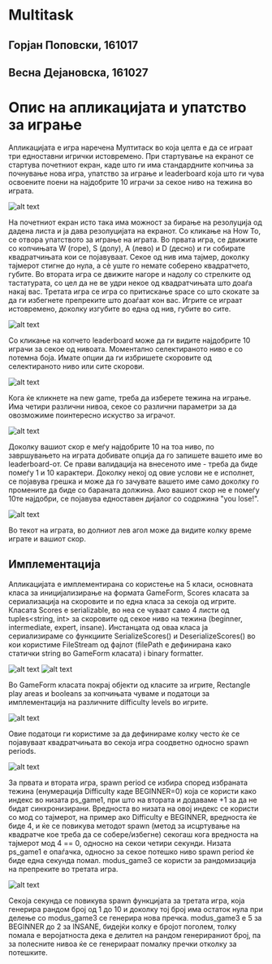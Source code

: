 # Multitask
## Горјан Поповски, 161017
## Весна Дејановска, 161027

# Опис на апликацијата и упатство за играње
Апликацијата е игра наречена Мултитаск во која целта е да се играат три едноставни игрички истовремено. 
При стартување на екранот се стартува почетниот екран, каде што ги има стандардните копчиња за почнување нова игра, упатство за играње и leaderboard која што ги чува освоените поени на најдобрите 10 играчи за секое ниво на тежина во играта.

![alt text](https://github.com/dejanovv/Multitask/blob/master/Multitask/startScreen.png?raw=true)

На почетниот екран исто така има можност за бирање на резолуција од дадена листа и ја дава резолуцијата на екранот. 
Со кликање на How To, се отвора упатството за играње на играта. Во првата игра, се движите со копчињата W (горе), S (долу), A (лево) и D (десно) и ги собирате квадратчињата кои се појавуваат. Секое од нив има тајмер, доколку тајмерот стигне до нула, а сѐ уште го немате соберено квадратчето, губите. Во втората игра се движите нагоре и надолу со стрелките од тастатурата, со цел да не ве удри некое од квадратчињата што доаѓа накај вас. Третата игра се игра со притискање space со што скокате за да ги избегнете препреките што доаѓаат кон вас. Игрите се играат истовремено, доколку изгубите во една од нив, губите во сите.

![alt text](https://github.com/dejanovv/Multitask/blob/master/Multitask/howToScreen.png?raw=true)

Со кликање на копчето leaderboard може да ги видите најдобрите 10 играчи за секое од нивоата. Моментално селектираното ниво е со потемна боја. Имате опции да ги избришете скоровите од селектираното ниво или сите скорови.

![alt text](https://github.com/dejanovv/Multitask/blob/master/Multitask/leaderboard.png?raw=true)

Кога ќе кликнете на new game, треба да изберете тежина на играње. Има четири различни нивоа, секое со различни параметри за да овозможиме поинтересно искуство за играчот.

![alt text](https://github.com/dejanovv/Multitask/blob/master/Multitask/difficultyScreen.png?raw=true)

Доколку вашиот скор е меѓу најдобрите 10 на тоа ниво, по завршувањето на играта добивате опција да го запишете вашето име во leaderboard-от. Се прави валидација на внесеното име - треба да биде помеѓу 1 и 10 карактери. Доколку некој од овие услови не е исполнет, се појавува грешка и може да го зачувате вашето име само доколку го промените да биде со бараната должина. Ако вашиот скор не е помеѓу 10те најдобри, се појавува едноставен дијалог со содржина "you lose!".

![alt text](https://github.com/dejanovv/Multitask/blob/master/Multitask/highScore.PNG?raw=true)

Во текот на играта, во долниот лев агол може да видите колку време играте и вашиот скор. 

## Имплементација

Апликацијата е имплементирана со користење на 5 класи, основната класа за иницијализирање на формата GameForm, Scores класата за сериализација на скоровите и по една класа за секоја од игрите. Класата Scores е serializable, во неа се чуваат само 4 листи од tuples<string, int> за скоровите од секое ниво на тежина (beginner, intermediate, expert, insane). Инстанцата од оваа класа ја сериализираме со функциите SerializeScores() и DeserializeScores() во кои користиме FileStream од фајлот (filePath e дефинирана како статички string во GameForm класата) i binary formatter.

![alt text](https://github.com/dejanovv/Multitask/blob/master/Multitask/serializeScores.PNG?raw=true)
![alt text](https://github.com/dejanovv/Multitask/blob/master/Multitask/deserializeScores.PNG?raw=true)

Во GameForm класата покрај објекти од класите за игрите, Rectangle play areas и booleans за копчињата чуваме и податоци за имплементација на различните difficulty levels во игрите. 

![alt text](https://github.com/dejanovv/Multitask/blob/master/Multitask/spawnRates.PNG?raw=true)

Овие податоци ги користиме за да дефинираме колку често ќе се појавуваат квадратчињата во секоја игра соодветно односно spawn periods.

![alt text](https://github.com/dejanovv/Multitask/blob/master/Multitask/gamesParams.PNG?raw=true)

За првата и втората игра, spawn period се избира според избраната тежина (енумерација Difficulty каде BEGINNER=0) која се користи како индекс во низата ps_game1, при што на втората и додаваме +1 за да не бидат синхронизирани. Вредноста во низата на овој индекс се користи со мод со тајмерот, на пример ако Difficulty e BEGINNER, вредноста ќе биде 4, и ќе се повикува методот spawn (метод за исцртување на квадратче кое треба да се собере/избегне) секогаш кога вредноста на тајмерот мод 4 == 0, односно на секои четири секунди. Низата ps_game1 е опаѓачка, односно за секое потешко ниво spawn period ќе биде една секунда помал. modus_game3 се користи за рандомизација на препреките во третата игра. 

![alt text](https://github.com/dejanovv/Multitask/blob/master/Multitask/spawnGame3.PNG?raw=true)

Секоја секунда се повикува spawn функцијата за третата игра, која генерира рандом број од 1 до 10 и доколку тој број има остаток нула при делење со modus_game3 се генерира нова пречка. modus_game3 е 5 за BEGINNER до 2 за INSANE, бидејќи колку е бројот поголем, толку помала е веројатноста дека е делител на рандом генерираниот број, па за полесните нивоа ќе се генерираат помалку пречки отколку за потешките.



